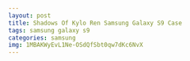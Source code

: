 ```yaml
---
layout: post
title: Shadows Of Kylo Ren Samsung Galaxy S9 Case
tags: samsung galaxy s9
categories: samsung
img: 1MBAKWyEvL1Ne-OSdQfSbt0qw7dKc6NvX
---
```

